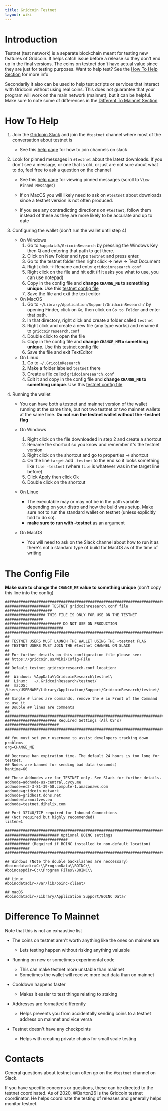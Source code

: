 ```yaml
---
title: Gridcoin Testnet
layout: wiki
---
```


# Introduction

Testnet (test network) is a separate blockchain meant for testing new features 
of Gridcoin. It helps catch issue before a release so they don't end up in the
final versions. The coins on testnet don't have actual value since they are just 
for testing purposes. Want to help test? See the [How To Help Section](#how-to-help) 
for more info

Secondarily it also can be used to help test scripts or services that interact 
with Gridcoin without using real coins. This does not guarantee that your
program will work on the main network (mainnet), but it can be helpful. Make sure 
to note some of differences in the [Different To Mainnet Section](#difference-to-mainnet)

# How To Help

1. Join the [Gridcoin Slack](https://join.slack.com/t/teamgridcoin/shared_invite/enQtMjk2NTI4MzAwMzg0LTE4N2I3ZWZjYWJlZGM1Zjg3MTUyMDhiN2M5NmRmZTA2NDA0ZmY1ZTFmOGM3ZGU2YTBkOTdhNTk2ZjkzMGZkODY)
and join the `#testnet` channel where most of the conversation about testnet is
    * See this [help page](https://slack.com/help/articles/205239967-Join-a-channel#join-channels) 
      for how to join channels on slack

2. Look for pinned messages in `#testnet` about the latest downloads. 
If you don't see a message, or one that is old, or just are not sure about what 
to do, feel free to ask a question on the channel
    * See this [help page](https://slack.com/intl/en-in/help/articles/205239997-Pin-messages) 
      for viewing pinned messages (scroll to `View Pinned Messages`)

    * If on MacOS you will likely need to ask on `#testnet` about downloads 
      since a testnet version is not often produced.

    * If you see any contradicting directions on `#testnet`, follow them instead 
    of these as they are more likely to be accurate and up to date

3. Configuring the wallet (don't run the wallet until step 4)
    * On Windows
        1. Go to `%appdata%/GricoinResearch` by pressing the Windows Key then Q and entering that path to get there. 
        2. Click on New Folder and type `testnet` and press enter. 
        3. Go to the testnet folder then right click -> new -> Text Document
        4. Right click -> Rename  and enter `gridcoinresearch.conf`
        5. Right click on the file and hit edit (if it asks you what to use, you can use notepad)
        6. Copy in the config file and **change `CHANGE_ME` to something unique**. Use this [testnet config file](#the-config-file)
        7. Save the file and exit the text editor
    * On MacOS
        1. Go to `~/Library/Application/Support/GridcoinResearch/` 
        by opening Finder, click on `Go`, then click on `Go to Folder` and
        enter that path.
        2. In that directory, right click and create a folder called `testnet`
        3. Right click and create a new file (any type works) and rename it
        to `gridcoinresearch.conf`
        4. Double click to open the file
        5. Copy in the config file and **change `CHANGE_ME`to something unique**. Use this [testnet config file](#the-config-file)
        6. Save the file and exit TextEditor
    * On Linux
        1. Go to `~/.GricoinResearch`
        2. Make a folder labeled `testnet` there
        3. Create a file called `gridcoinresearch.conf`
        4. Edit it and copy in the config file and **change `CHANGE_ME` to something unique**. Use this [testnet config file](#the-config-file)

4. Running the wallet
    * You can have both a testnet and mainnet version of the wallet running at
      the same time, but not two testnet or two mainnet wallets at the same time.
      **Do not run the testnet wallet without the -testnet flag**

    * On Windows
        1. Right click on the file downloaded in step 2 and create a shortcut
        2. Rename the shortcut so you know and remember it's the testnet version
        3. Right click on the shortcut and go to properties -> shortcut
        4. On the line `target` add `-testnet` to the end so it looks something like `file -testnet` (where `file` is whatever was in the target line before)
        5. Click Apply then click Ok
        6. Double click on the shortcut

    * On Linux
        * The executable may or may not be in the path variable depending on your distro 
        and how the build was setup. Make sure not to run the standard wallet on testnet
        (unless explicitly told to do so).
        * **make sure to run with -testnet** as an argument

    * On MacOS
        * You will need to ask on the Slack channel about how to run it as 
          there's not a standard type of build for MacOS as of the time of 
          writing

# The Config File 
**Make sure to change the `CHANGE_ME` value to something unique** (don't copy this line into the config)

    #############################################################################
    #################### TESTNET gridcoinresearch.conf file #####################
    ################## THIS FILE IS ONLY FOR USE ON THE TESTNET #################
    ######################### DO NOT USE ON PRODUCTION ##########################
    #############################################################################
    ##
    ## TESTNET USERS MUST LAUNCH THE WALLET USING THE -testnet FLAG
    ## TESTNET USERS MUST JOIN THE #testnet CHANNEL ON SLACK
    ##
    ## For further details on this configuration file please see:
    ## https://gridcoin.us/Wiki/Cofig-File
    ##
    ## Default testnet gridcoinresearch.conf location:
    ##
    ##  Windows: %AppData%\GridcoinResearch\testnet\
    ##  Linux:   ~/.GridcoinResearch/testnet/
    ##  macOS:   /Users/USERNAME/Library/Application/Support/GridcoinResearch/testnet/
    ##
    ## Single # lines are commands, remove the # in Front of the Command to use it
    ## Double ## lines are comments
    ##
    #############################################################################
    ####################### Required Settings (All OS's) ########################
    #############################################################################

    ## You must set your username to assist developers tracking down problems
    org=CHANGE_ME

    ## Decrease ban expiration time. The default 24 hours is too long for testnet.
    ## Nodes are banned for sending bad data (seconds)
    bantime=60

    ## These Addnodes are for TESTNET only. See Slack for further details.
    addnode=addnode-us-central.cycy.me
    addnode=ec2-3-81-39-58.compute-1.amazonaws.com
    addnode=gridcoin.network
    addnode=gridhost.ddns.net
    addnode=tarmoilves.eu
    addnode=testnet.dihelix.com

    ## Port 32748/TCP required for Inbound Connections
    ## (Not required but highly recommended)
    listen=1

    #############################################################################
    ######################## Optional BOINC settings ############################
    ########### (Required if BOINC installed to non-default location) ###########
    #############################################################################

    ## Windows (Note the double backslashes are neccessary)
    #boincdatadir=C:\\ProgramData\\BOINC\\
    #boincappdir=C:\\Program Files\\BOINC\\

    ## Linux
    #boincdatadir=/var/lib/boinc-client/

    ## macOS
    #boincdatadir=/Library/Application Support/BOINC Data/

# Difference To Mainnet

Note that this is not an exhaustive list

* The coins on testnet aren't worth anything like the ones on mainnet are
    * Lets testing happen without risking anything valuable

* Running on new or sometimes experimental code
    * This can make testnet more unstable than mainnet
    * Sometimes the wallet will receive more bad data than on mainnet 

* Cooldown happens faster
    * Makes it easier to test things relating to staking

* Addresses are formatted differently
    * Helps prevents you from accidentally sending coins to a testnet address on
      mainnet and vice versa

* Testnet doesn't have any checkpoints
    * Helps with creating private chains for small scale testing 

# Contacts

General questions about testnet can often go on the `#testnet` channel on Slack.

If you have specific concerns or questions, these can be directed to the testnet 
coordinated. As of 2020, @Barton26 is the Gridcoin testnet coordinator. He helps 
coordinate the testing of releases and generally helps monitor testnet.